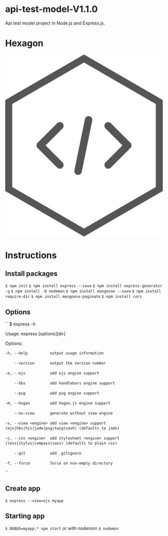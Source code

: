 # api-test-model-V1.1.0
Api test model project in Node.js and Express.js.

# Hexagon

![hexagon](Images/hexagon.png)

# Instructions

## Install packages

``
$ npm init
``
``
$ npm install express --save
``
``
$ npm install express-generator -g
``
``
$ npm install -D nodemon
``
``
$ npm install mongoose --save
``
``
$ npm install require-dir
``
``
$ npm install mongoose-paginate
``
``
$ npm install cors
``
## Options
``
$ express -h

  Usage: express [options][dir]
  
  Options:
  
    -h, --help          output usage information
    
        --version       output the version number
        
    -e, --ejs           add ejs engine support
    
        --hbs           add handlebars engine support
        
        --pug           add pug engine support
        
    -H, --hogan         add hogan.js engine support
    
        --no-view       generate without view engine
        
    -v, --view <engine> add view <engine> support (ejs|hbs|hjs|jade|pug|twig|vash) (defaults to jade)
    
    -c, --css <engine>  add stylesheet <engine> support (less|stylus|compass|sass) (defaults to plain css)
    
        --git           add .gitignore
        
    -f, --force         force on non-empty directory
``
## Create app

``
$ express --view=ejs myapp
``
## Starting app
``
$ DEBUG=myapp:* npm start
``
or with nodemon
``
$ nodemon
``

